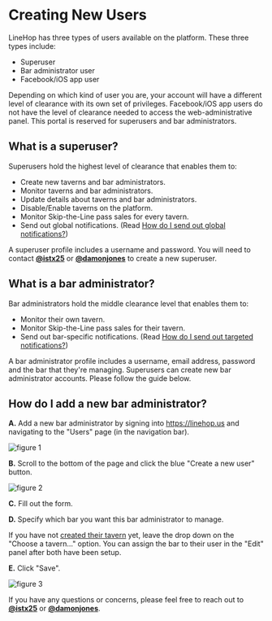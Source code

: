 # Creating New Users
LineHop has three types of users available on the platform. These three types include:

- Superuser
- Bar administrator user
- Facebook/iOS app user

Depending on which kind of user you are, your account will have a different level of clearance with its own set of privileges. Facebook/iOS app users do not have the level of clearance needed to access the web-administrative panel. This portal is reserved for superusers and bar administrators.

## What is a superuser?
Superusers hold the highest level of clearance that enables them to:

- Create new taverns and bar administrators.
- Monitor taverns and bar administrators.
- Update details about taverns and bar administrators.
- Disable/Enable taverns on the platform.
- Monitor Skip-the-Line pass sales for every tavern.
- Send out global notifications. (Read [How do I send out global notifications?](https://github.com/linehop/guides/blob/master/Guides/notifications.md#how-do-i-send-out-global-notifications))

A superuser profile includes a username and password. You will need to contact **[@istx25](https://www.github.com/istx25)** or **[@damonjones](https://www.github.com/damonjones)** to create a new superuser.

## What is a bar administrator?
Bar administrators hold the middle clearance level that enables them to:

- Monitor their own tavern.
- Monitor Skip-the-Line pass sales for their tavern.
- Send out bar-specific notifications. (Read [How do I send out targeted notifications?](https://github.com/linehop/guides/blob/master/Guides/notifications.md#how-do-i-send-out-targeted-notifications))

A bar administrator profile includes a username, email address, password and the bar that they're managing. Superusers can create new bar administrator accounts. Please follow the guide below.

## How do I add a new bar administrator?
**A.** Add a new bar administrator by signing into https://linehop.us and navigating to the "Users" page (in the navigation bar). 

![figure 1](https://cloud.githubusercontent.com/assets/6799989/9496286/7f161fe8-4c07-11e5-9c8b-4a3783e152d6.png)

**B.** Scroll to the bottom of the page and click the blue "Create a new user" button.

![figure 2](https://cloud.githubusercontent.com/assets/6799989/9496313/af7a7030-4c07-11e5-8286-2524d7e5e82e.png)

**C.** Fill out the form.

**D.** Specify which bar you want this bar administrator to manage. 

If you have not [created their tavern](https://github.com/linehop/guides/blob/master/Guides/creating-new-taverns.md) yet, leave the drop down on the "Choose a tavern..." option. You can assign the bar to their user in the "Edit" panel after both have been setup.

**E.** Click "Save".

![figure 3](https://cloud.githubusercontent.com/assets/6799989/9493623/cf0ac602-4bf8-11e5-9b27-db1ffeb94a7a.png)

If you have any questions or concerns, please feel free to reach out to **[@istx25](https://www.github.com/istx25)** or **[@damonjones](https://www.github.com/damonjones)**.
